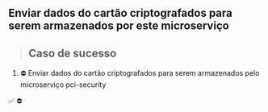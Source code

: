 ## Enviar dados do cartão criptografados para serem armazenados por este microserviço

> ## Caso de sucesso

1. ⛔ Enviar dados do cartão criptografados para serem armazenados pelo microserviço pci-security

✅
⛔